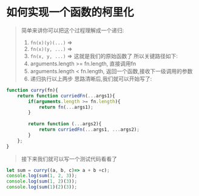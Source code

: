 # 如何实现一个函数的柯里化
> 简单来讲你可以把这个过程理解成一个递归:
> 1. `fn(x)(y)(...)` =>
> 2. `fn(x)(y, ...)` =>
> 3. `fn(x, y, ...)` => 这就是我们的原始函数了
> 所以关键路径如下:
> 1. arguments.length >= fn.length, 直接调用fn
> 2. arguments.length < fn.length, 返回一个函数,接收下一级调用的参数
> 3. 递归执行以上两步
> 思路清晰后,我们就可以开始写了:
```js
function curry(fn){
    return function curriedFn(...args1){
        if(arguments.length >= fn.length){
            return fn(...args1);
        }
        
        return function (...args2){
            return curriedFn(...args1, ...args2);
        }
    };
}
```
> 接下来我们就可以写一个测试代码看看了
```js
let sum = curry((a, b, c)=> a + b +c);
console.log(sum(1, 2, 3));
console.log(sum(1, 2)(3));
console.log(sum(1)(2)(3));
```
